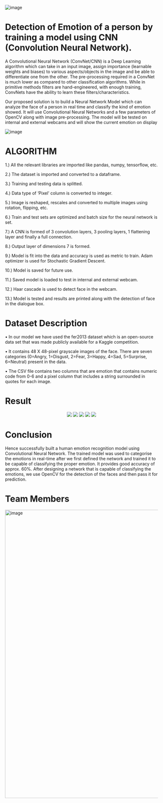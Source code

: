 ![image](https://user-images.githubusercontent.com/90834830/182668739-5815f217-f114-45a0-97e4-b9bdc906666d.png)

# Detection of Emotion of a person by training a model using CNN (Convolution Neural Network).

A Convolutional Neural Network (ConvNet/CNN) is a Deep Learning algorithm which can take in an input image, assign importance (learnable weights and biases) to various aspects/objects in the image and be able to differentiate one from the other. The pre-processing required in a ConvNet is much lower as compared to other classification algorithms. While in primitive methods filters are hand-engineered, with enough training, ConvNets have the ability to learn these filters/characteristics.


Our proposed solution is to build a Neural Network Model which can analyze the face of a person in real time and classify the kind of emotion showed. It will use Convolutional Neural Networks and a few parameters of OpenCV along with image pre-processing. The model will be tested on internal and external webcams and will show the current emotion on display

![image](https://user-images.githubusercontent.com/90834830/182671565-d5b39f1f-23f1-4682-a940-76a9b40121d4.png)


# ALGORITHM

1.) All the relevant libraries are imported like pandas, numpy, tensorflow, 
etc.

2.) The dataset is imported and converted to a dataframe.

3.) Training and testing data is splitted.

4.) Data type of ‘Pixel’ column is converted to integer.

5.) Image is reshaped, rescales and converted to multiple images using 
rotation, flipping, etc.

6.) Train and test sets are optimized and batch size for the neural network is 
set.

7.) A CNN is formed of 3 convolution layers, 3 pooling layers, 1 flattening 
layer and finally a full connection.

8.) Output layer of dimensions 7 is formed.

9.) Model is fit into the data and accuracy is used as metric to train. Adam 
optimizer is used for Stochastic Gradient Descent.

10.) Model is saved for future use.

11.) Saved model is loaded to test in internal and external webcam.

12.) Haar cascade is used to detect face in the webcam.

13.) Model is tested and results are printed along with the detection of face 
in the dialogue box.



#  Dataset Description

• In our model we have used the fer2013 dataset which is an open-source data set that was made publicly available for a Kaggle competition.

• It contains 48 X 48-pixel grayscale images of the face. There are seven categories (0=Angry, 1=Disgust, 2=Fear, 3=Happy, 4=Sad, 5=Surprise, 6=Neutral) present in the data.

• The CSV file contains two columns that are emotion that contains numeric code from 0-6 and a pixel column that includes a string surrounded in quotes for each image.

# Result
<p align="center">
<img src = "https://user-images.githubusercontent.com/90834830/182672325-9e767af7-adc7-40c4-8588-4b34c51c8178.png">

<img src = "https://user-images.githubusercontent.com/90834830/182672337-5e834887-915b-4fad-8080-c182853ed304.png">

<img src = "https://user-images.githubusercontent.com/90834830/182674014-101ee9bf-ec7e-488e-97ff-83c32cefb224.png">

<img src = "https://user-images.githubusercontent.com/90834830/182672398-8a3a3478-74b4-4523-bdbd-99ac9d829252.png">

<img src = "https://user-images.githubusercontent.com/90834830/182672418-1e3ff13e-f7d0-4887-9cc8-0c8e35bd6ac7.png">
</p>

# Conclusion

Hence successfully built a human emotion recognition model using Convolutional Neural Network. The trained model was used to categorise the emotions in real-time after we first defined the network and trained it to be capable of classifying the proper emotion. It provides good accuracy of approx. 60%. After designing a network that is capable of classifying the emotions, we use OpenCV for the detection of the faces and then pass it for prediction. 

# Team Members

<img width="949" alt="image" src="https://user-images.githubusercontent.com/90834830/182678211-a21549ed-a425-42f0-a998-5b7a1e62b2c5.png">
